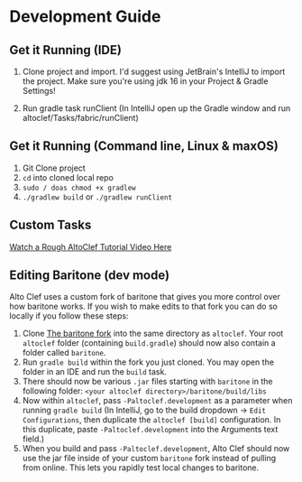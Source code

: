 # Development Guide

## Get it Running (IDE)
1) Clone project and import. I'd suggest using JetBrain's IntelliJ to import the project. Make sure you're using jdk 16 in your Project & Gradle Settings!

2) Run gradle task runClient (In IntelliJ open up the Gradle window and run altoclef/Tasks/fabric/runClient)

## Get it Running (Command line, Linux & maxOS)

1) Git Clone project
2) `cd` into cloned local repo
3) `sudo / doas chmod +x gradlew`
4) `./gradlew build` or `./gradlew runClient`


## Custom Tasks
[Watch a Rough AltoClef Tutorial Video Here](https://youtu.be/giBjHDZ7HvY)

## Editing Baritone (dev mode)

Alto Clef uses a custom fork of baritone that gives you more control over how baritone works.
If you wish to make edits to that fork you can do so locally if you follow these steps:

1) Clone [The baritone fork](https://github.com/gaucho-matrero/baritone) into the same directory as `altoclef`.
    Your root `altoclef` folder (containing `build.gradle`) should now also contain a folder called `baritone`.
2) Run `gradle build` within the fork you just cloned. You may open the folder in an IDE and run the `build` task.
3) There should now be various `.jar` files starting with `baritone` in the following folder: `<your altoclef directory>/baritone/build/libs`
4) Now within `altoclef`, pass `-Paltoclef.development` as a parameter when running `gradle build`
   (In IntelliJ, go to the build dropdown -> `Edit Configurations`, then duplicate the `altoclef [build]` configuration.
   In this duplicate, paste `-Paltoclef.development` into the Arguments text field.)
5) When you build and pass `-Paltoclef.development`, Alto Clef should now use the jar file inside 
   of your custom `baritone` fork instead of pulling from online. This lets you rapidly test local changes to baritone.
